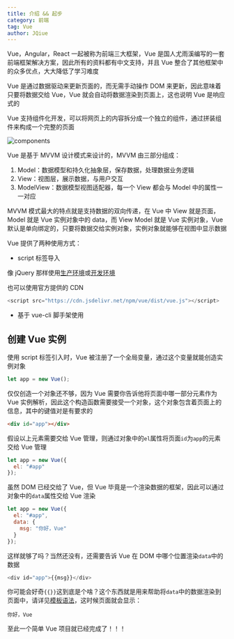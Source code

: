 ```yaml
---
title: 介绍 && 起步
category: 前端
tag: Vue
author: JQiue
---
```


Vue，Angular，React 一起被称为前端三大框架，Vue 是国人尤雨溪编写的一套前端框架解决方案，因此所有的资料都有中文支持，并且 Vue 整合了其他框架中的众多优点，大大降低了学习难度

Vue 是通过数据驱动来更新页面的，而无需手动操作 DOM 来更新，因此意味着只要将数据交给 Vue，Vue 就会自动将数据渲染到页面上，这也说明 Vue 是响应式的

Vue 支持组件化开发，可以将网页上的内容拆分成一个独立的组件，通过拼装组件来构成一个完整的页面

![components](https://cn.vuejs.org/images/components.png)

Vue 是基于 MVVM 设计模式来设计的，MVVM 由三部分组成：

1. Model：数据模型和持久化抽象层，保存数据，处理数据业务逻辑
2. View：视图层，展示数据，与用户交互
3. ModelView：数据模型视图适配器，每一个 View 都会与 Model 中的属性一一对应

MVVM 模式最大的特点就是支持数据的双向传递，在 Vue 中 View 就是页面，Model 就是 Vue 实例对象中的 data，而 View Model 就是 Vue 实例对象，Vue 默认是单向绑定的，只要将数据交给实例对象，实例对象就能够在视图中显示数据

Vue 提供了两种使用方式：

+ script 标签导入

像 jQuery 那样使用[生产环境](https://cn.vuejs.org/js/vue.min.js)或[开发环境](https://cn.vuejs.org/js/vue.js)

也可以使用官方提供的 CDN

```javascript
<script src="https://cdn.jsdelivr.net/npm/vue/dist/vue.js"></script>
```

+ 基于 vue-cli 脚手架使用

## 创建 Vue 实例

使用 script 标签引入时，Vue 被注册了一个全局变量，通过这个变量就能创造实例对象

```javascript
let app = new Vue();
```

仅仅创造一个对象还不够，因为 Vue 需要你告诉他将页面中哪一部分元素作为 Vue 实例解析，因此这个构造函数需要接受一个对象，这个对象包含着页面上的信息，其中的键值对是有要求的

```html
<div id="app"></div>
```

假设以上元素需要交给 Vue 管理，则通过对象中的`el`属性将页面`id`为`app`的元素交给 Vue 管理

```javascript
let app = new Vue({
  el: "#app"
});
```

虽然 DOM 已经交给了 Vue，但 Vue 毕竟是一个渲染数据的框架，因此可以通过对象中的`data`属性交给 Vue 渲染

```javascript
let app = new Vue({
  el: "#app",
  data: {
    msg: "你好，Vue"
  }
});
```

这样就够了吗？当然还没有，还需要告诉 Vue 在 DOM 中哪个位置渲染`data`中的数据

```javascript
<div id="app">{{msg}}</div>
```

你可能会好奇`{{}}`这到底是个啥？这个东西就是用来帮助将`data`中的数据渲染到页面中，请详见[模板语法](/web/vue/2)，这时候页面就会显示：

`你好，Vue`

至此一个简单 Vue 项目就已经完成了！！！
